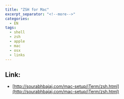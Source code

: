 ```yaml
---
title: "ZSH for Mac"
excerpt_separator: "<!--more-->"
categories:
  - EN
tags:
  - shell
  - zsh
  - apple
  - mac
  - osx
  - links
---
```



## Link:

* [http://sourabhbajaj.com/mac-setup/iTerm/zsh.html](http://sourabhbajaj.com/mac-setup/iTerm/zsh.html)

## 



